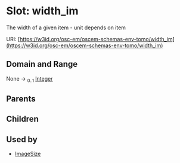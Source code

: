 
# Slot: width_im

The width of a given item - unit depends on item

URI: [https://w3id.org/osc-em/oscem-schemas-env-tomo/width_im](https://w3id.org/osc-em/oscem-schemas-env-tomo/width_im)


## Domain and Range

None &#8594;  <sub>0..1</sub> [Integer](types/Integer.md)

## Parents


## Children


## Used by

 * [ImageSize](ImageSize.md)
